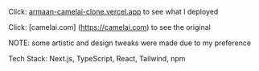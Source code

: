 Click: [armaan-camelai-clone.vercel.app](https://armaan-camelai-clone.vercel.app) to see what I deployed

Click: [camelai.com] (https://camelai.com) to see the original

NOTE: some artistic and design tweaks were made due to my preference

Tech Stack: Next.js, TypeScript, React, Tailwind, npm